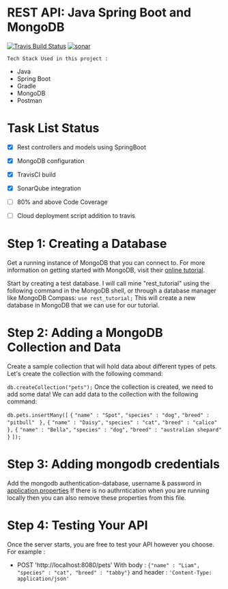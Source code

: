 # REST API: Java Spring Boot and MongoDB
[![Travis Build Status](https://travis-ci.org/GouravRusiya30/SpringBootRestAPI.svg?branch=master)](https://travis-ci.org/GouravRusiya30/SpringBootRestAPI)
[![sonar](https://sonarcloud.io/api/project_badges/measure?project=GouravRusiya30_SpringBootRestAPI&metric=alert_status)](https://sonarcloud.io/dashboard?id=GouravRusiya30_SpringBootRestAPI)

```Tech Stack Used in this project :```
* Java
* Spring Boot
* Gradle
* MongoDB
* Postman

# Task List Status 
- [X] Rest controllers and models using SpringBoot
- [X] MongoDB configuration
- [X] TravisCI build
- [X] SonarQube integration 
- [ ] 80% and above Code Coverage
- [ ] Cloud deployment script addition to travis


# Step 1: Creating a Database
Get a running instance of MongoDB that you can connect to. 
For more information on getting started with MongoDB, visit their [online tutorial](https://docs.mongodb.com/manual/).

Start by creating a test database. I will call mine "rest_tutorial" using the following command in the MongoDB shell, or through a database manager like MongoDB Compass:
```use rest_tutorial;```
This will create a new database in MongoDB that we can use for our tutorial.

# Step 2: Adding a MongoDB Collection and Data
Create a sample collection that will hold data about different types of pets. Let's create the collection with the following command:

```db.createCollection("pets");```
Once the collection is created, we need to add some data! 
We can add data to the collection with the following command:

```db.pets.insertMany([```
  ```{```
    ```"name" : "Spot",```
    ```"species" : "dog",```
    ```"breed" : "pitbull"```
 ``` },```
  ```{```
    ```"name" : "Daisy",```
    ```"species" : "cat",```
    ```"breed" : "calico"```
  ```},```
  ```{```
    ```"name" : "Bella",```
    ```"species" : "dog",```
    ```"breed" : "australian shepard"```
  ```}```
```]);```

# Step 3: Adding mongodb credentials
Add the mongodb authentication-database, username & password in [application.properties](https://github.com/GouravRusiya30/SpringBootRestAPI/blob/master/src/main/resources/application.properties)
If there is no authrntication when you are running locally then you can also remove these properties from this file.

# Step 4: Testing Your API
Once the server starts, you are free to test your API however you choose.
For example :
* POST 'http://localhost:8080/pets'
With body : ```{"name" : "Liam", "species" : "cat", "breed" : "tabby"}```
and header : ```'Content-Type: application/json'```
